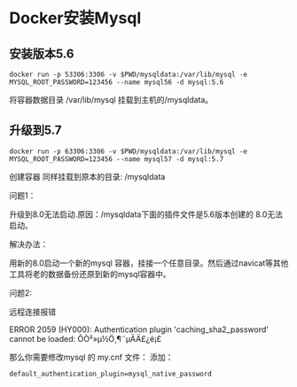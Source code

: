 # Docker安装Mysql
## 安装版本5.6
```
docker run -p 53306:3306 -v $PWD/mysqldata:/var/lib/mysql -e MYSQL_ROOT_PASSWORD=123456 --name mysql56 -d mysql:5.6
```
将容器数据目录 /var/lib/mysql 挂载到主机的/mysqldata。

## 升级到5.7
```
docker run -p 63306:3306 -v $PWD/mysqldata:/var/lib/mysql -e MYSQL_ROOT_PASSWORD=123456 --name mysql57 -d mysql:5.7
```
创建容器 同样挂载到原本的目录: /mysqldata


问题1：

升级到8.0无法启动.原因：/mysqldata下面的插件文件是5.6版本创建的 8.0无法启动。

解决办法：

用新的8.0启动一个新的mysql 容器，挂接一个任意目录。然后通过navicat等其他工具将老的数据备份还原到新的mysql容器中。

问题2:

远程连接报错

ERROR 2059 (HY000): Authentication plugin 'caching_sha2_password' cannot be loaded: ÕÒ²»µ½Ö¸¶¨µÄÄ£¿é¡£

那么你需要修改mysql 的 my.cnf 文件：
添加：
```
default_authentication_plugin=mysql_native_password
```

